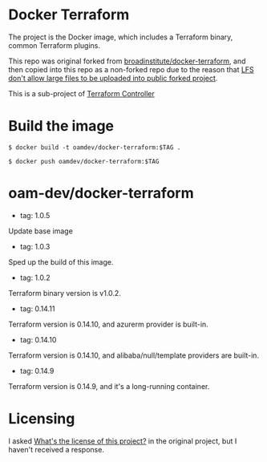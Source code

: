 # Docker Terraform

The project is the Docker image, which includes a Terraform binary, common Terraform plugins.

This repo was original forked from [broadinstitute/docker-terraform](https://github.com/broadinstitute/docker-terraform), and then copied into this repo as a
non-forked repo due to the reason that [LFS don't allow large files to be uploaded into public forked project](https://github.com/git-lfs/git-lfs/issues/1906).

This is a sub-project of [Terraform Controller](https://github.com/oam-dev/terraform-controller)

# Build the image

```shell
$ docker build -t oamdev/docker-terraform:$TAG .

$ docker push oamdev/docker-terraform:$TAG
```

# oam-dev/docker-terraform

- tag: 1.0.5

Update base image

- tag: 1.0.3

Sped up the build of this image.

- tag: 1.0.2

Terraform binary version is v1.0.2.

- tag: 0.14.11

Terraform version is 0.14.10, and azurerm provider is built-in.

- tag: 0.14.10

Terraform version is 0.14.10, and alibaba/null/template providers are built-in.

- tag: 0.14.9

Terraform version is 0.14.9, and it's a long-running container.

# Licensing

I asked [What's the license of this project?](https://github.com/broadinstitute/docker-terraform/issues/19) in the original
project, but I haven't received a response.
